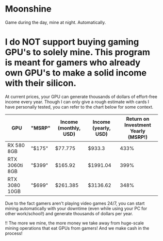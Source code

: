 # Moonshine
 Game during the day, mine at night. Automatically.
 
# I do NOT support buying gaming GPU's to solely mine. This program is meant for gamers who already own GPU's to make a solid income with their silicon.

At current prices, your GPU can generate thousands of dollars of effort-free income every year. 
Though I can only give a rough estimate with cards I have personally tested, you can refer to the chart below for some context.

GPU | "MSRP" | Income (monthly, USD) | Income (yearly, USD) | Return on Investment Yearly (MSRP!)
--- | --- | --- | --- | --- |
RX 580 8GB | "$175" | $77.775 | $933.3 | 433%
RTX 3060ti 8GB | "$399" | $165.92 | $1991.04 | 399%
RTX 3080 10GB | "$699" | $261.385 | $3136.62 | 348%

Due to the fact gamers aren't playing video games 24/7, you can start mining automatically with your downtime (even while using your PC for other work/school!) and generate thousands of dollars per year. 

!! The more we mine, the more money we take away from huge-scale mining operations that eat GPUs from gamers! And we make cash in the process!

